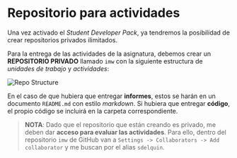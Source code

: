 # Repositorio para actividades

Una vez activado el *Student Developer Pack*, ya tendremos la posibilidad de crear repositorios privados ilimitados.

Para la entrega de las actividades de la asignatura, debemos crear un **REPOSITORIO PRIVADO** llamado `imw` con la siguiente estructura de *unidades de trabajo* y *actividades*:

![Repo Structure](img/Repo_structure.png) 

En el caso de que hubiera que entregar **informes**, estos se harán en un documento `README.md` con estilo *markdown*. Si hubiera que entregar **código**, el propio código se incluirá en la carpeta correspondiente.

> **NOTA**: Dado que el repositorio que están creando es privado, me deben dar **acceso para evaluar las actividades**. Para ello, dentro del repositorio `imw` de GitHub van a `Settings -> Collaborators -> Add collaborator` y me buscan por el alias `sdelquin`.
